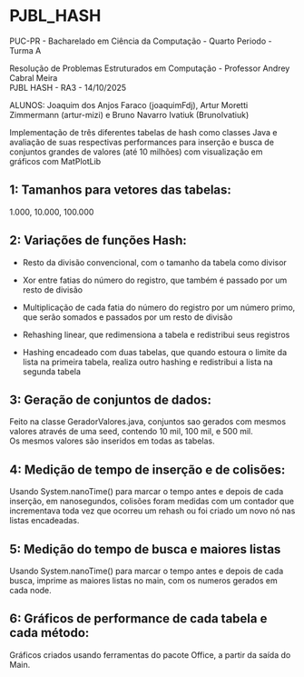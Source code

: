 # PJBL_HASH  
PUC-PR - Bacharelado em Ciência da Computação - Quarto Periodo - Turma A  

Resolução de Problemas Estruturados em Computação - Professor Andrey Cabral Meira  
PJBL HASH - RA3 - 14/10/2025    

ALUNOS: Joaquim dos Anjos Faraco (joaquimFdj), Artur Moretti Zimmermann (artur-mizi) e Bruno Navarro Ivatiuk (BrunoIvatiuk)   

Implementação de três diferentes tabelas de hash como classes Java e avaliação de suas respectivas performances para inserção e busca de conjuntos grandes de valores (até 10 milhões) com visualização em gráficos com MatPlotLib  

## 1: Tamanhos para vetores das tabelas:

1.000, 10.000, 100.000

## 2: Variações de funções Hash:

- Resto da divisão convencional, com o tamanho da tabela como divisor

- Xor entre fatias do número do registro, que também é passado por um resto de divisão

- Multiplicação de cada fatia do número do registro por um número primo, que serão somados e passados por um resto de divisão

- Rehashing linear, que redimensiona a tabela e redistribui seus registros

- Hashing encadeado com duas tabelas, que quando estoura o limite da lista na primeira tabela, realiza outro hashing e redistribui a lista na segunda tabela

## 3: Geração de conjuntos de dados:

Feito na classe GeradorValores.java, conjuntos sao gerados com mesmos valores através de uma seed, contendo 10 mil, 100 mil, e 500 mil.  
Os mesmos valores são inseridos em todas as tabelas.

## 4: Medição de tempo de inserção e de colisões:

Usando System.nanoTime() para marcar o tempo antes e depois de cada inserção, em nanosegundos, colisões foram medidas com um contador que incrementava toda vez que ocorreu um rehash ou foi criado um novo nó nas listas encadeadas.

## 5: Medição do tempo de busca e maiores listas

Usando System.nanoTime() para marcar o tempo antes e depois de cada busca, imprime as maiores listas no main, com os numeros gerados em cada node.

## 6: Gráficos de performance de cada tabela e cada método:

Gráficos criados usando ferramentas do pacote Office, a partir da saída do Main.
